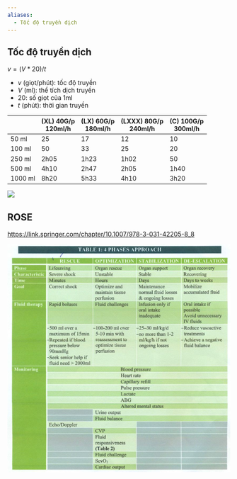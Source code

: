 ```yaml
---
aliases:
  - Tốc độ truyền dịch
---
```

## Tốc độ truyền dịch

$v=(V*20)/t$
- $v$ (giọt/phút): tốc độ truyền
- $V$ (ml): thể tích dịch truyền
- 20: số giọt của 1ml
- $t$ (phút): thời gian truyền

|         | (XL) 40G/p<br>120ml/h | (LX) 60G/p<br>180ml/h | (LXXX) 80G/p<br>240ml/h | (C) 100G/p<br>300ml/h |
| ------- | --------------------- | --------------------- | ----------------------- | --------------------- |
| 50 ml   | 25                    | 17                    | 12                      | 10                    |
| 100 ml  | 50                    | 33                    | 25                      | 20                    |
| 250 ml  | 2h05                  | 1h23                  | 1h02                    | 50                    |
| 500 ml  | 4h10                  | 2h47                  | 2h05                    | 1h40                  |
| 1000 ml | 8h20                  | 5h33                  | 4h10                    | 3h20                  |

![](https://vmedi.vn/wp-content/uploads/2022/11/cong-thuc-tinh-dich-truyen-3-1.png)
## ROSE
https://link.springer.com/chapter/10.1007/978-3-031-42205-8_8

![Truyền dịch-1710781939441.jpeg](../200%20FILES/201%20Image/image/Truy%E1%BB%81n%20d%E1%BB%8Bch-1710781939441.jpeg)

